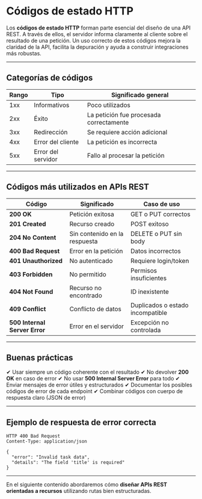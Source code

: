 # Códigos de estado HTTP

Los **códigos de estado HTTP** forman parte esencial del diseño de una API REST. A través de ellos, el servidor informa claramente al cliente sobre el resultado de una petición. Un uso correcto de estos códigos mejora la claridad de la API, facilita la depuración y ayuda a construir integraciones más robustas.

---

## Categorías de códigos

| Rango | Tipo               | Significado general                     |
| ----- | ------------------ | --------------------------------------- |
| 1xx   | Informativos       | Poco utilizados                         |
| 2xx   | Éxito              | La petición fue procesada correctamente |
| 3xx   | Redirección        | Se requiere acción adicional            |
| 4xx   | Error del cliente  | La petición es incorrecta               |
| 5xx   | Error del servidor | Fallo al procesar la petición           |

---

## Códigos más utilizados en APIs REST

| Código                        | Significado                   | Caso de uso                      |
| ----------------------------- | ----------------------------- | -------------------------------- |
| **200 OK**                    | Petición exitosa              | GET o PUT correctos              |
| **201 Created**               | Recurso creado                | POST exitoso                     |
| **204 No Content**            | Sin contenido en la respuesta | DELETE o PUT sin body            |
| **400 Bad Request**           | Error en la petición          | Datos incorrectos                |
| **401 Unauthorized**          | No autenticado                | Requiere login/token             |
| **403 Forbidden**             | No permitido                  | Permisos insuficientes           |
| **404 Not Found**             | Recurso no encontrado         | ID inexistente                   |
| **409 Conflict**              | Conflicto de datos            | Duplicados o estado incompatible |
| **500 Internal Server Error** | Error en el servidor          | Excepción no controlada          |

---

## Buenas prácticas

✔ Usar siempre un código coherente con el resultado
✔ No devolver **200 OK** en caso de error
✔ No usar **500 Internal Server Error** para todo
✔ Enviar mensajes de error útiles y estructurados
✔ Documentar los posibles códigos de error de cada endpoint
✔ Combinar códigos con cuerpo de respuesta claro (JSON de error)

---

## Ejemplo de respuesta de error correcta

```
HTTP 400 Bad Request
Content-Type: application/json

{
  "error": "Invalid task data",
  "details": "The field 'title' is required"
}
```

---

En el siguiente contenido abordaremos cómo **diseñar APIs REST orientadas a recursos** utilizando rutas bien estructuradas.